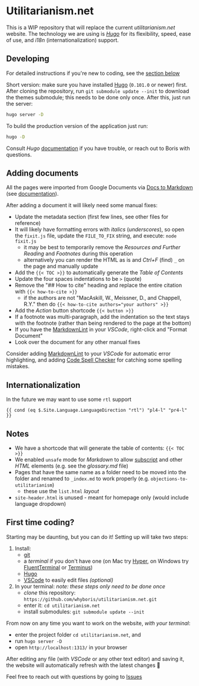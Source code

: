 # Utilitarianism.net

This is a WIP repository that will replace the current _utilitarianism.net_ website. The technology we are using is [*Hugo*](https://gohugo.io/) for its flexibility, speed, ease of use, and _i18n_ (internationalization) support.

## Developing

For detailed instructions if you're new to coding, see the [section below](#first-time-coding)

Short version: make sure you have installed [Hugo](https://gohugo.io/getting-started/installing/) (`0.101.0` or newer) first. After cloning the repository, run `git submodule update --init` to download the themes submodule; this needs to be done only once. After this, just run the server:

```sh
hugo server -D
```

To build the production version of the application just run:

```sh
hugo -D
```

Consult _Hugo_ [documentation](https://gohugo.io/documentation/) if you have trouble, or reach out to Boris with questions.

## Adding documents

All the pages were imported from Google Documents via [Docs to Markdown](https://workspace.google.com/u/0/marketplace/app/docs_to_markdown/700168918607) (see [documentation](https://github.com/evbacher/gd2md-html/wiki)).

After adding a document it will likely need some manual fixes:

- Update the metadata section (first few lines, see other files for reference)
- It will likely have formatting errors with _italics_ (_underscores_), so open the `fixit.js` file, update the `FILE_TO_FIX` string, and execute: `node fixit.js`
  - it may be best to temporarily remove the _Resources and Further Reading_ and _Footnotes_ during this operation
  - alternatively you can render the HTML as is and _Ctrl+F_ (find) `_` on the page and manually update
- Add the `{{< TOC >}}` to automatically generate the _Table of Contents_
- Update the four spaces indentations to be `>` (quote)
- Remove the "## How to cite" heading and replace the entire citation with `{{< how-to-cite >}}`
  - if the authors are not "MacAskill, W., Meissner, D., and Chappell, R.Y." then do `{{< how-to-cite authors="your authors" >}}`
- Add the _Action_ button shortcode `{{< button >}}`
- If a footnote was multi-paragraph, add the indentation so the text stays with the footnote (rather than being rendered to the page at the bottom)
- If you have the [MarkdownLint](https://marketplace.visualstudio.com/items?itemName=DavidAnson.vscode-markdownlint) in your _VSCode_, right-click and "Format Document" 
- Look over the document for any other manual fixes

Consider adding [MarkdownLint](https://marketplace.visualstudio.com/items?itemName=DavidAnson.vscode-markdownlint) to your _VSCode_ for automatic error highlighting, and adding [Code Spell Checker](https://marketplace.visualstudio.com/items?itemName=streetsidesoftware.code-spell-checker) for catching some spelling mistakes.

## Internationalization

In the future we may want to use some `rtl` support

```
{{ cond (eq $.Site.Language.LanguageDirection "rtl") "pl4-l" "pr4-l" }}
```

## Notes

- We have a shortcode that will generate the table of contents: `{{< TOC >}}`
- We enabled `unsafe` mode for _Markdown_ to allow [subscript](https://discourse.gohugo.io/t/footnote-sup-tag-not-working-inside-markdownify-help/25426) and other _HTML_ elements (e.g. see the _glossary.md_ file)
- Pages that have the same name as a folder need to be moved into the folder and renamed to `_index.md` to work properly (e.g. `objections-to-utilitarianism`)
  - these use the `list.html` _layout_
- `site-header.html` is unused - meant for homepage only (would include language dropdown)

## First time coding?

Starting may be daunting, but you can do it! Setting up will take two steps:

1. Install:
   - [git](https://git-scm.com/)
   - a _terminal_ if you don't have one (on Mac try [Hyper](https://hyper.is), on Windows try [FluentTerminal](https://github.com/felixse/FluentTerminal) or [Terminus](https://github.com/Eugeny/terminus))
   - [Hugo](https://gohugo.io/getting-started/installing/)
   - [VSCode](https://code.visualstudio.com) to easily edit files _(optional)_
2. In your terminal: _note: these steps only need to be done once_
   - _clone_ this repository: `https://github.com/whyboris/utilitarianism.net.git`
   - enter it: `cd utilitarianism.net`
   - install submodules: `git submodule update --init`

From now on any time you want to work on the website, _with your terminal_:

- enter the project folder `cd utilitarianism.net`, and
- run `hugo server -D` 
- open `http://localhost:1313/` in your browser
  
After editing any file (with _VSCode_ or any other text editor) and saving it, the website will automatically refresh with the latest changes 🎉

Feel free to reach out with questions by going to [Issues](https://github.com/whyboris/utilitarianism.net/issues)
